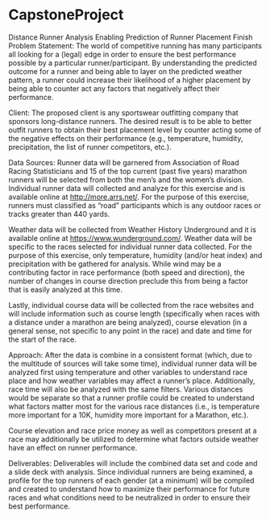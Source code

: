 # CapstoneProject
Distance Runner Analysis Enabling Prediction of Runner Placement Finish
Problem Statement:
The world of competitive running has many participants all looking for a (legal) edge in order to ensure the best performance possible by a particular runner/participant. By understanding the predicted outcome for a runner and being able to layer on the predicted weather pattern, a runner could increase their likelihood of a higher placement by being able to counter act any factors that negatively affect their performance.

Client:
The proposed client is any sportswear outfitting company that sponsors long-distance runners. The desired result is to be able to better outfit runners to obtain their best placement level by counter acting some of the negative effects on their performance (e.g., temperature, humidity, precipitation, the list of runner competitors, etc.).

Data Sources:
Runner data will be garnered from Association of Road Racing Statisticians and 15 of the top current (past five years) marathon runners will be selected from both the men’s and the women’s division. Individual runner data will collected and analyze for this exercise and is available online at http://more.arrs.net/. For the purpose of this exercise, runners must classified as “road” participants which is any outdoor races or tracks greater than 440 yards. 

Weather data will be collected from Weather History Underground and it is available online at https://www.wunderground.com/. Weather data will be specific to the races selected for individual runner data collected. For the purpose of this exercise, only temperature, humidity (and/or heat index) and precipitation with be gathered for analysis. While wind may be a contributing factor in race performance (both speed and direction), the number of changes in course direction preclude this from being a factor that is easily analyzed at this time.

Lastly, individual course data will be collected from the race websites and will include information such as course length (specifically when races with a distance under a marathon are being analyzed), course elevation (in a general sense, not specific to any point in the race) and date and time for the start of the race.

Approach:
After the data is combine in a consistent format (which, due to the multitude of sources will take some time), individual runner data will be analyzed first using temperature and other variables to understand race place and how weather variables may affect a runner’s place. Additionally, race time will also be analyzed with the same filters. Various distances would be separate so that a runner profile could be created to understand what factors matter most for the various race distances (i.e., is temperature more important for a 10K, humidity more important for a Marathon, etc.).

Course elevation and race price money as well as competitors present at a race may additionally be utilized to determine what factors outside weather have an effect on runner performance.

Deliverables:
Deliverables will include the combined data set and code and a slide deck with analysis. Since individual runners are being examined, a profile for the top runners of each gender (at a minimum) will be compiled and created to understand how to maximize their performance for future races and what conditions need to be neutralized in order to ensure their best performance.
